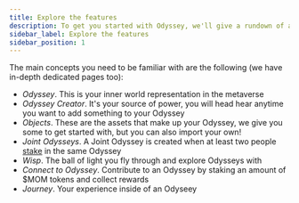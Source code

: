 ```yaml
---
title: Explore the features
description: To get you started with Odyssey, we'll give a rundown of all the main features and what you can do in your space.
sidebar_label: Explore the features
sidebar_position: 1
---
```

The main concepts you need to be familiar with are the following (we have in-depth dedicated pages too):
- *Odyssey*. This is your inner world representation in the metaverse
- *Odyssey Creator*. It's your source of power, you will head hear anytime you want to add something to your Odyssey
- *Objects*. These are the assets that make up your Odyssey, we give you some to get started with, but you can also import your own!
- *Joint Odysseys*. A Joint Odyssey is created when at least two people [stake](/what-is-odyssey/roadmap/#staking) in the same Odyssey
- *Wisp*. The ball of light you fly through and explore Odysseys with
- *Connect to Odyssey*. Contribute to an Odyssey by staking an amount of $MOM tokens and collect rewards 
- *Journey*. Your experience inside of an Odyseey
